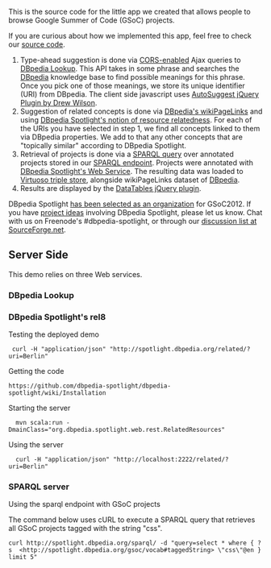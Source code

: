This is the source code for the little app we created that allows people to browse Google Summer of Code (GSoC) projects.

<p>If you are curious about how we implemented this app, feel free to check our <a href="https://github.com/pablomendes/dbpedia-spotlight-gsoc">source code</a>.
    <ol>
<li>Type-ahead suggestion is done via <a href="http://enable-cors.org">CORS-enabled</a> Ajax queries to <a href="http://lookup.dbpedia.org/">DBpedia Lookup</a>. This API takes in some phrase and searches the <a href="http://dbpedia.org">DBpedia</a> knowledge base to find possible meanings for this phrase. Once you pick one of those meanings, we store its unique identifier (URI) from DBpedia. The client side javascript uses <a href="http://code.drewwilson.com/entry/autosuggest-jquery-plugin">AutoSuggest jQuery Plugin by Drew Wilson</a>.<li>Suggestion of related concepts is done via <a href="http://wiki.dbpedia.org/Downloads37#wikipediapagelinks">DBpedia's wikiPageLinks</a> and using <a href="http://wiki.dbpedia.org/spotlight/isem2011">DBpedia Spotlight's notion of resource relatedness</a>. For each of the URIs you have selected in step 1, we find all concepts linked to them via DBpedia properties. We add to that any other concepts that are "topically similar" according to DBpedia Spotlight.<li>Retrieval of projects is done via a <a href="http://www.w3.org/TR/rdf-sparql-query/">SPARQL query</a> over annotated projects stored in our <a href="http://spotlight.dbpedia.org/sparql">SPARQL endpoint</a>. Projects were annotated with <a href="http://wiki.dbpedia.org/spotlight/usersmanual">DBpedia Spotlight's Web Service</a>. The resulting data was loaded to <a href="http://virtuoso.openlinksw.com">Virtuoso triple store</a>, alongside wikiPageLinks dataset of <a href="http://dbpedia.org">DBpedia</a>.<li>Results are displayed by the <a href="http://datatables.net/">DataTables jQuery plugin</a>.
   </ol>

<p>DBpedia Spotlight <a href="http://www.google-melange.com/gsoc/org/google/gsoc2012/dbpediaspotlight">has been selected as an organization</a> for GSoC2012. If you have <a href="http://wiki.dbpedia.org/gsoc2012/ideas">project ideas</a> involving DBpedia Spotlight, please let us know. Chat with us on Freenode's #dbpedia-spotlight, or through our <a href="https://lists.sourceforge.net/lists/listinfo/dbp-spotlight-developers">discussion list at SourceForge.net</a>.</p>

## Server Side

This demo relies on three Web services.

### DBpedia Lookup


### DBpedia Spotlight's rel8 ###

Testing the deployed demo

     curl -H "application/json" "http://spotlight.dbpedia.org/related/?uri=Berlin"

Getting the code 

    https://github.com/dbpedia-spotlight/dbpedia-spotlight/wiki/Installation
    
Starting the server

      mvn scala:run -DmainClass="org.dbpedia.spotlight.web.rest.RelatedResources"

Using the server

      curl -H "application/json" "http://localhost:2222/related/?uri=Berlin"

### SPARQL server ###

Using the sparql endpoint with GSoC projects

The command below uses cURL to execute a SPARQL query that retrieves all GSoC projects tagged with the string "css".

    curl http://spotlight.dbpedia.org/sparql/ -d "query=select * where { ?s  <http://spotlight.dbpedia.org/gsoc/vocab#taggedString> \"css\"@en } limit 5"
